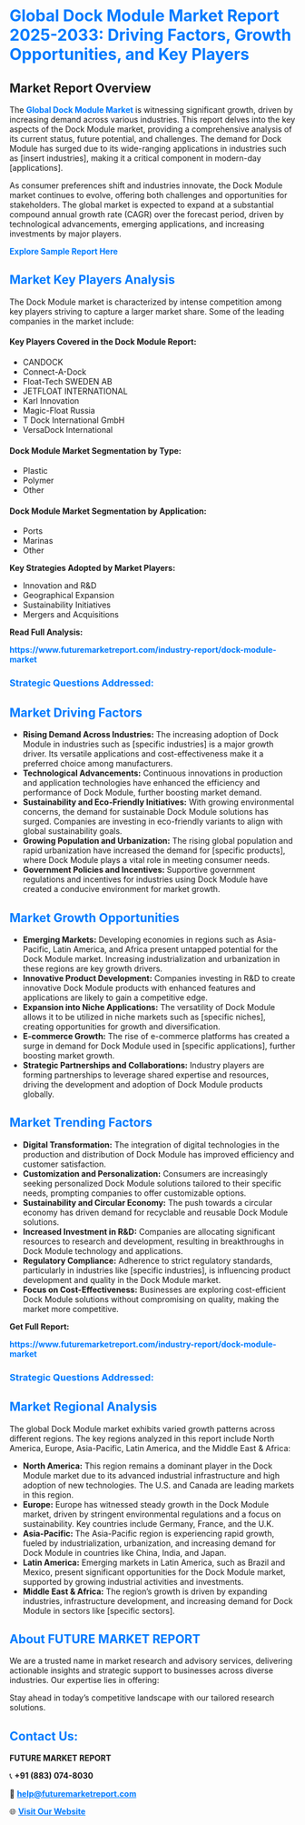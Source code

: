 <h1 style="color: #007BFF;">Global Dock Module Market Report 2025-2033: Driving Factors, Growth Opportunities, and Key Players</h1>

<section id="overview">
<h2>Market Report Overview</h2>
<p>The <a href="https://www.futuremarketreport.com/industry-report/dock-module-market" style="color: #007BFF; text-decoration: none;"><strong>Global Dock Module Market</strong></a> is witnessing significant growth, driven by increasing demand across various industries. This report delves into the key aspects of the Dock Module market, providing a comprehensive analysis of its current status, future potential, and challenges. The demand for Dock Module has surged due to its wide-ranging applications in industries such as [insert industries], making it a critical component in modern-day [applications].</p>
<p>As consumer preferences shift and industries innovate, the Dock Module market continues to evolve, offering both challenges and opportunities for stakeholders. The global market is expected to expand at a substantial compound annual growth rate (CAGR) over the forecast period, driven by technological advancements, emerging applications, and increasing investments by major players.</p>
</section>

<section id="overview">
<p><a href="https://www.futuremarketreport.com/request-sample/reportId=48605" style="color: #007BFF; text-decoration: none;"><strong>Explore Sample Report Here</strong></a></p>
</section>

<section id="key-players">
<h2 style="color: #007BFF;">Market Key Players Analysis</h2>
<p>The Dock Module market is characterized by intense competition among key players striving to capture a larger market share. Some of the leading companies in the market include:</p>
<h4>Key Players Covered in the Dock Module Report:</h4>
<ul><li>CANDOCK</li><li>Connect-A-Dock</li><li>Float-Tech SWEDEN AB</li><li>JETFLOAT INTERNATIONAL</li><li>Karl Innovation</li><li>Magic-Float Russia</li><li>T Dock International GmbH</li><li>VersaDock International</li></ul>
<h4>Dock Module Market Segmentation by Type:</h4>
<ul><li>Plastic</li><li>Polymer</li><li>Other</li></ul>

<h4>Dock Module Market Segmentation by Application:</h4>
<ul><li>Ports</li><li>Marinas</li><li>Other</li></ul>
<p><strong>Key Strategies Adopted by Market Players:</strong></p>
<ul>
<li>Innovation and R&D</li>
<li>Geographical Expansion</li>
<li>Sustainability Initiatives</li>
<li>Mergers and Acquisitions</li>
</ul>
</section>

<section>
<p><strong>Read Full Analysis: </strong></p><a href="https://www.futuremarketreport.com/industry-report/dock-module-market" style="color: #007BFF; text-decoration: none;"><strong>https://www.futuremarketreport.com/industry-report/dock-module-market</strong></a>
<h3 style="color: #007BFF;">Strategic Questions Addressed:</h3>
</section>

<section id="driving-factors">
<h2 style="color: #007BFF;">Market Driving Factors</h2>
<ul>
<li><strong>Rising Demand Across Industries:</strong> The increasing adoption of Dock Module in industries such as [specific industries] is a major growth driver. Its versatile applications and cost-effectiveness make it a preferred choice among manufacturers.</li>
<li><strong>Technological Advancements:</strong> Continuous innovations in production and application technologies have enhanced the efficiency and performance of Dock Module, further boosting market demand.</li>
<li><strong>Sustainability and Eco-Friendly Initiatives:</strong> With growing environmental concerns, the demand for sustainable Dock Module solutions has surged. Companies are investing in eco-friendly variants to align with global sustainability goals.</li>
<li><strong>Growing Population and Urbanization:</strong> The rising global population and rapid urbanization have increased the demand for [specific products], where Dock Module plays a vital role in meeting consumer needs.</li>
<li><strong>Government Policies and Incentives:</strong> Supportive government regulations and incentives for industries using Dock Module have created a conducive environment for market growth.</li>
</ul>
</section>

<section id="growth-opportunities">
<h2 style="color: #007BFF;">Market Growth Opportunities</h2>
<ul>
<li><strong>Emerging Markets:</strong> Developing economies in regions such as Asia-Pacific, Latin America, and Africa present untapped potential for the Dock Module market. Increasing industrialization and urbanization in these regions are key growth drivers.</li>
<li><strong>Innovative Product Development:</strong> Companies investing in R&D to create innovative Dock Module products with enhanced features and applications are likely to gain a competitive edge.</li>
<li><strong>Expansion into Niche Applications:</strong> The versatility of Dock Module allows it to be utilized in niche markets such as [specific niches], creating opportunities for growth and diversification.</li>
<li><strong>E-commerce Growth:</strong> The rise of e-commerce platforms has created a surge in demand for Dock Module used in [specific applications], further boosting market growth.</li>
<li><strong>Strategic Partnerships and Collaborations:</strong> Industry players are forming partnerships to leverage shared expertise and resources, driving the development and adoption of Dock Module products globally.</li>
</ul>
</section>

<section id="trending-factors">
<h2 style="color: #007BFF;">Market Trending Factors</h2>
<ul>
<li><strong>Digital Transformation:</strong> The integration of digital technologies in the production and distribution of Dock Module has improved efficiency and customer satisfaction.</li>
<li><strong>Customization and Personalization:</strong> Consumers are increasingly seeking personalized Dock Module solutions tailored to their specific needs, prompting companies to offer customizable options.</li>
<li><strong>Sustainability and Circular Economy:</strong> The push towards a circular economy has driven demand for recyclable and reusable Dock Module solutions.</li>
<li><strong>Increased Investment in R&D:</strong> Companies are allocating significant resources to research and development, resulting in breakthroughs in Dock Module technology and applications.</li>
<li><strong>Regulatory Compliance:</strong> Adherence to strict regulatory standards, particularly in industries like [specific industries], is influencing product development and quality in the Dock Module market.</li>
<li><strong>Focus on Cost-Effectiveness:</strong> Businesses are exploring cost-efficient Dock Module solutions without compromising on quality, making the market more competitive.</li>
</ul>
</section>

<section>
<p><strong>Get Full Report: </strong></p><a href="https://www.futuremarketreport.com/industry-report/dock-module-market" style="color: #007BFF; text-decoration: none;"><strong>https://www.futuremarketreport.com/industry-report/dock-module-market</strong></a>
<h3 style="color: #007BFF;">Strategic Questions Addressed:</h3>
</section>


<section id="regional-analysis">
<h2 style="color: #007BFF;">Market Regional Analysis</h2>
<p>The global Dock Module market exhibits varied growth patterns across different regions. The key regions analyzed in this report include North America, Europe, Asia-Pacific, Latin America, and the Middle East & Africa:</p>
<ul>
<li><strong>North America:</strong> This region remains a dominant player in the Dock Module market due to its advanced industrial infrastructure and high adoption of new technologies. The U.S. and Canada are leading markets in this region.</li>
<li><strong>Europe:</strong> Europe has witnessed steady growth in the Dock Module market, driven by stringent environmental regulations and a focus on sustainability. Key countries include Germany, France, and the U.K.</li>
<li><strong>Asia-Pacific:</strong> The Asia-Pacific region is experiencing rapid growth, fueled by industrialization, urbanization, and increasing demand for Dock Module in countries like China, India, and Japan.</li>
<li><strong>Latin America:</strong> Emerging markets in Latin America, such as Brazil and Mexico, present significant opportunities for the Dock Module market, supported by growing industrial activities and investments.</li>
<li><strong>Middle East & Africa:</strong> The region’s growth is driven by expanding industries, infrastructure development, and increasing demand for Dock Module in sectors like [specific sectors].</li>
</ul>
</section>

<footer>
<h2 style="color: #007BFF;">About FUTURE MARKET REPORT</h2>
<p>We are a trusted name in market research and advisory services, delivering actionable insights and strategic support to businesses across diverse industries. Our expertise lies in offering:</p>

<p>Stay ahead in today’s competitive landscape with our tailored research solutions.</p>

<h2 style="color: #007BFF;">Contact Us:</h2>
<p><strong>FUTURE MARKET REPORT</strong></p>
<p>📞 <strong>+91 (883) 074-8030</strong></p>
<p>📧 <strong><a href="mailto:help@futuremarketreport.com" style="color: #007BFF;">help@futuremarketreport.com</a></strong></p>
<p>🌐 <strong><a href="https://www.futuremarketreport.com/" style="color: #007BFF;">Visit Our Website</a></strong></p>
</footer>
